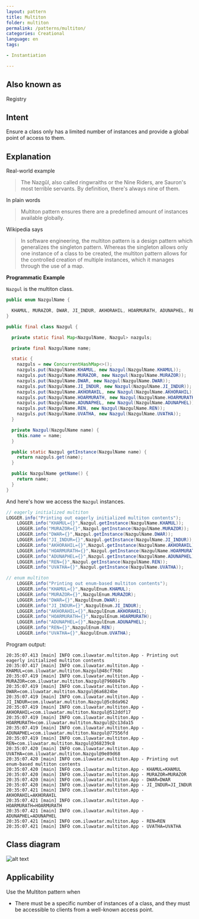 ```yaml
---
layout: pattern
title: Multiton
folder: multiton
permalink: /patterns/multiton/
categories: Creational
language: en
tags:

- Instantiation

---
```


## Also known as

Registry

## Intent

Ensure a class only has a limited number of instances and provide a global point of access to them.

## Explanation

Real-world example

> The Nazgûl, also called ringwraiths or the Nine Riders, are Sauron's most terrible servants. By
> definition, there's always nine of them.

In plain words

> Multiton pattern ensures there are a predefined amount of instances available globally.

Wikipedia says

> In software engineering, the multiton pattern is a design pattern which generalizes the singleton
> pattern. Whereas the singleton allows only one instance of a class to be created, the multiton
> pattern allows for the controlled creation of multiple instances, which it manages through the use
> of a map.

**Programmatic Example**

`Nazgul` is the multiton class.

```java
public enum NazgulName {

  KHAMUL, MURAZOR, DWAR, JI_INDUR, AKHORAHIL, HOARMURATH, ADUNAPHEL, REN, UVATHA
}

public final class Nazgul {

  private static final Map<NazgulName, Nazgul> nazguls;

  private final NazgulName name;

  static {
    nazguls = new ConcurrentHashMap<>();
    nazguls.put(NazgulName.KHAMUL, new Nazgul(NazgulName.KHAMUL));
    nazguls.put(NazgulName.MURAZOR, new Nazgul(NazgulName.MURAZOR));
    nazguls.put(NazgulName.DWAR, new Nazgul(NazgulName.DWAR));
    nazguls.put(NazgulName.JI_INDUR, new Nazgul(NazgulName.JI_INDUR));
    nazguls.put(NazgulName.AKHORAHIL, new Nazgul(NazgulName.AKHORAHIL));
    nazguls.put(NazgulName.HOARMURATH, new Nazgul(NazgulName.HOARMURATH));
    nazguls.put(NazgulName.ADUNAPHEL, new Nazgul(NazgulName.ADUNAPHEL));
    nazguls.put(NazgulName.REN, new Nazgul(NazgulName.REN));
    nazguls.put(NazgulName.UVATHA, new Nazgul(NazgulName.UVATHA));
  }

  private Nazgul(NazgulName name) {
    this.name = name;
  }

  public static Nazgul getInstance(NazgulName name) {
    return nazguls.get(name);
  }

  public NazgulName getName() {
    return name;
  }
}
```

And here's how we access the `Nazgul` instances.

```java
// eagerly initialized multiton
LOGGER.info("Printing out eagerly initialized multiton contents");
    LOGGER.info("KHAMUL={}",Nazgul.getInstance(NazgulName.KHAMUL));
    LOGGER.info("MURAZOR={}",Nazgul.getInstance(NazgulName.MURAZOR));
    LOGGER.info("DWAR={}",Nazgul.getInstance(NazgulName.DWAR));
    LOGGER.info("JI_INDUR={}",Nazgul.getInstance(NazgulName.JI_INDUR));
    LOGGER.info("AKHORAHIL={}",Nazgul.getInstance(NazgulName.AKHORAHIL));
    LOGGER.info("HOARMURATH={}",Nazgul.getInstance(NazgulName.HOARMURATH));
    LOGGER.info("ADUNAPHEL={}",Nazgul.getInstance(NazgulName.ADUNAPHEL));
    LOGGER.info("REN={}",Nazgul.getInstance(NazgulName.REN));
    LOGGER.info("UVATHA={}",Nazgul.getInstance(NazgulName.UVATHA));

// enum multiton
    LOGGER.info("Printing out enum-based multiton contents");
    LOGGER.info("KHAMUL={}",NazgulEnum.KHAMUL);
    LOGGER.info("MURAZOR={}",NazgulEnum.MURAZOR);
    LOGGER.info("DWAR={}",NazgulEnum.DWAR);
    LOGGER.info("JI_INDUR={}",NazgulEnum.JI_INDUR);
    LOGGER.info("AKHORAHIL={}",NazgulEnum.AKHORAHIL);
    LOGGER.info("HOARMURATH={}",NazgulEnum.HOARMURATH);
    LOGGER.info("ADUNAPHEL={}",NazgulEnum.ADUNAPHEL);
    LOGGER.info("REN={}",NazgulEnum.REN);
    LOGGER.info("UVATHA={}",NazgulEnum.UVATHA);
```

Program output:

```
20:35:07.413 [main] INFO com.iluwatar.multiton.App - Printing out eagerly initialized multiton contents
20:35:07.417 [main] INFO com.iluwatar.multiton.App - KHAMUL=com.iluwatar.multiton.Nazgul@48cf768c
20:35:07.419 [main] INFO com.iluwatar.multiton.App - MURAZOR=com.iluwatar.multiton.Nazgul@7960847b
20:35:07.419 [main] INFO com.iluwatar.multiton.App - DWAR=com.iluwatar.multiton.Nazgul@6a6824be
20:35:07.419 [main] INFO com.iluwatar.multiton.App - JI_INDUR=com.iluwatar.multiton.Nazgul@5c8da962
20:35:07.419 [main] INFO com.iluwatar.multiton.App - AKHORAHIL=com.iluwatar.multiton.Nazgul@512ddf17
20:35:07.419 [main] INFO com.iluwatar.multiton.App - HOARMURATH=com.iluwatar.multiton.Nazgul@2c13da15
20:35:07.419 [main] INFO com.iluwatar.multiton.App - ADUNAPHEL=com.iluwatar.multiton.Nazgul@77556fd
20:35:07.419 [main] INFO com.iluwatar.multiton.App - REN=com.iluwatar.multiton.Nazgul@368239c8
20:35:07.420 [main] INFO com.iluwatar.multiton.App - UVATHA=com.iluwatar.multiton.Nazgul@9e89d68
20:35:07.420 [main] INFO com.iluwatar.multiton.App - Printing out enum-based multiton contents
20:35:07.420 [main] INFO com.iluwatar.multiton.App - KHAMUL=KHAMUL
20:35:07.420 [main] INFO com.iluwatar.multiton.App - MURAZOR=MURAZOR
20:35:07.420 [main] INFO com.iluwatar.multiton.App - DWAR=DWAR
20:35:07.420 [main] INFO com.iluwatar.multiton.App - JI_INDUR=JI_INDUR
20:35:07.421 [main] INFO com.iluwatar.multiton.App - AKHORAHIL=AKHORAHIL
20:35:07.421 [main] INFO com.iluwatar.multiton.App - HOARMURATH=HOARMURATH
20:35:07.421 [main] INFO com.iluwatar.multiton.App - ADUNAPHEL=ADUNAPHEL
20:35:07.421 [main] INFO com.iluwatar.multiton.App - REN=REN
20:35:07.421 [main] INFO com.iluwatar.multiton.App - UVATHA=UVATHA
```

## Class diagram

![alt text](/etc/multiton.png "Multiton")

## Applicability

Use the Multiton pattern when

* There must be a specific number of instances of a class, and they must be accessible to clients
  from
  a well-known access point.
